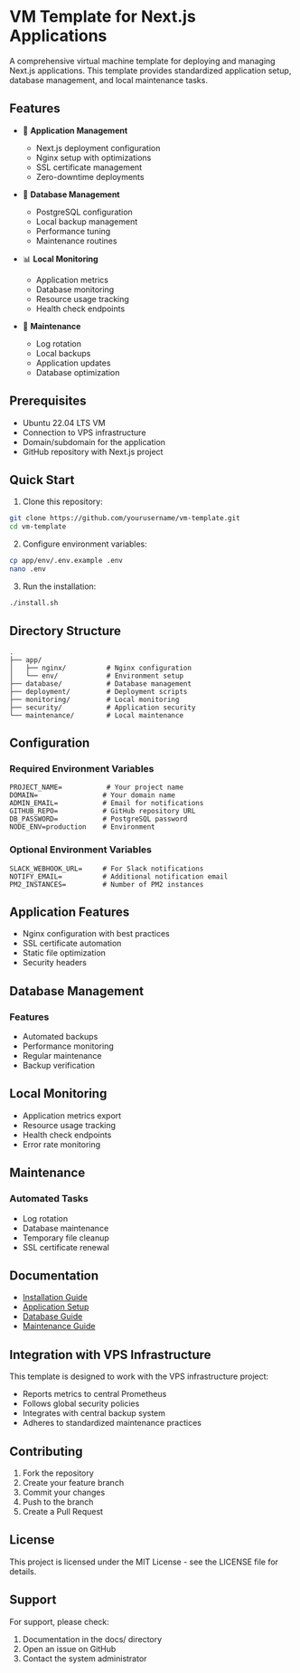 # VM Template for Next.js Applications

A comprehensive virtual machine template for deploying and managing Next.js applications. This template provides standardized application setup, database management, and local maintenance tasks.

## Features

- 🚀 **Application Management**
  - Next.js deployment configuration
  - Nginx setup with optimizations
  - SSL certificate management
  - Zero-downtime deployments

- 💾 **Database Management**
  - PostgreSQL configuration
  - Local backup management
  - Performance tuning
  - Maintenance routines

- 📊 **Local Monitoring**
  - Application metrics
  - Database monitoring
  - Resource usage tracking
  - Health check endpoints

- 🔧 **Maintenance**
  - Log rotation
  - Local backups
  - Application updates
  - Database optimization

## Prerequisites

- Ubuntu 22.04 LTS VM
- Connection to VPS infrastructure
- Domain/subdomain for the application
- GitHub repository with Next.js project

## Quick Start

1. Clone this repository:
```bash
git clone https://github.com/yourusername/vm-template.git
cd vm-template
```

2. Configure environment variables:
```bash
cp app/env/.env.example .env
nano .env
```

3. Run the installation:
```bash
./install.sh
```

## Directory Structure

```
.
├── app/
│   ├── nginx/          # Nginx configuration
│   └── env/            # Environment setup
├── database/           # Database management
├── deployment/         # Deployment scripts
├── monitoring/         # Local monitoring
├── security/           # Application security
└── maintenance/        # Local maintenance
```

## Configuration

### Required Environment Variables

```env
PROJECT_NAME=           # Your project name
DOMAIN=                # Your domain name
ADMIN_EMAIL=           # Email for notifications
GITHUB_REPO=           # GitHub repository URL
DB_PASSWORD=           # PostgreSQL password
NODE_ENV=production    # Environment
```

### Optional Environment Variables

```env
SLACK_WEBHOOK_URL=     # For Slack notifications
NOTIFY_EMAIL=          # Additional notification email
PM2_INSTANCES=         # Number of PM2 instances
```

## Application Features

- Nginx configuration with best practices
- SSL certificate automation
- Static file optimization
- Security headers

## Database Management

### Features
- Automated backups
- Performance monitoring
- Regular maintenance
- Backup verification

## Local Monitoring

- Application metrics export
- Resource usage tracking
- Health check endpoints
- Error rate monitoring

## Maintenance

### Automated Tasks
- Log rotation
- Database maintenance
- Temporary file cleanup
- SSL certificate renewal

## Documentation

- [Installation Guide](docs/installation.md)
- [Application Setup](docs/application.md)
- [Database Guide](docs/database.md)
- [Maintenance Guide](docs/maintenance.md)

## Integration with VPS Infrastructure

This template is designed to work with the VPS infrastructure project:
- Reports metrics to central Prometheus
- Follows global security policies
- Integrates with central backup system
- Adheres to standardized maintenance practices

## Contributing

1. Fork the repository
2. Create your feature branch
3. Commit your changes
4. Push to the branch
5. Create a Pull Request

## License

This project is licensed under the MIT License - see the LICENSE file for details.

## Support

For support, please check:
1. Documentation in the docs/ directory
2. Open an issue on GitHub
3. Contact the system administrator
